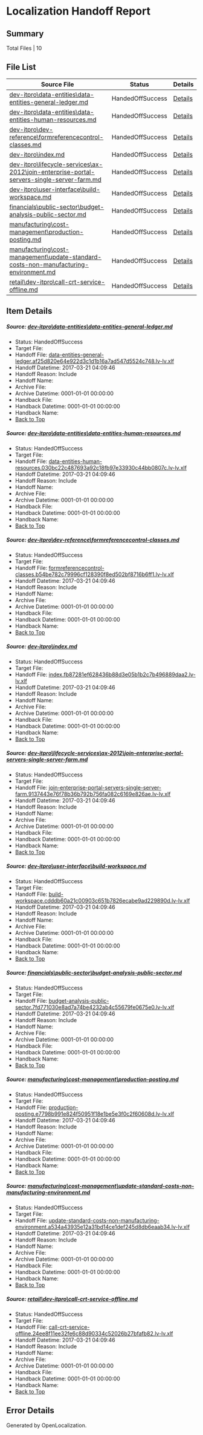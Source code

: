 # <a name='report-top'></a> Localization Handoff Report

## Summary
 Total Files | 10

## File List
 Source File | Status | Details 
 ----------- | ------ | ------- 
 [dev-itpro\data-entities\data-entities-general-ledger.md](https://github.com/OpenLocalizationTestOrg/AX-Docs-Sandbox/blob/5c0c34d84dbba3a71480d50cf5d4fcd83dddedc6/dev-itpro/data-entities/data-entities-general-ledger.md) | HandedOffSuccess | [Details](#41a2e346e6e4a1e59ec1628bdc8574e091e8f00b570)
 [dev-itpro\data-entities\data-entities-human-resources.md](https://github.com/OpenLocalizationTestOrg/AX-Docs-Sandbox/blob/5c0c34d84dbba3a71480d50cf5d4fcd83dddedc6/dev-itpro/data-entities/data-entities-human-resources.md) | HandedOffSuccess | [Details](#750d4477c8d04096eeae777517515581bbfe7218572)
 [dev-itpro\dev-reference\formreferencecontrol-classes.md](https://github.com/OpenLocalizationTestOrg/AX-Docs-Sandbox/blob/5c0c34d84dbba3a71480d50cf5d4fcd83dddedc6/dev-itpro/dev-reference/formreferencecontrol-classes.md) | HandedOffSuccess | [Details](#f01c1d843f7a8e557120732e3b23634f26d6fe64852)
 [dev-itpro\index.md](https://github.com/OpenLocalizationTestOrg/AX-Docs-Sandbox/blob/5c0c34d84dbba3a71480d50cf5d4fcd83dddedc6/dev-itpro/index.md) | HandedOffSuccess | [Details](#15feb7e13eed38385e8f0fe0f83aa7beb27eafbe1321)
 [dev-itpro\lifecycle-services\ax-2012\join-enterprise-portal-servers-single-server-farm.md](https://github.com/OpenLocalizationTestOrg/AX-Docs-Sandbox/blob/5c0c34d84dbba3a71480d50cf5d4fcd83dddedc6/dev-itpro/lifecycle-services/ax-2012/join-enterprise-portal-servers-single-server-farm.md) | HandedOffSuccess | [Details](#260c42534b1ba2443a1cd3b47925e3c0adf18dda1359)
 [dev-itpro\user-interface\build-workspace.md](https://github.com/OpenLocalizationTestOrg/AX-Docs-Sandbox/blob/5c0c34d84dbba3a71480d50cf5d4fcd83dddedc6/dev-itpro/user-interface/build-workspace.md) | HandedOffSuccess | [Details](#19c563a194a8634e1c2205ea2ea6ec7e534edd4d1935)
 [financials\public-sector\budget-analysis-public-sector.md](https://github.com/OpenLocalizationTestOrg/AX-Docs-Sandbox/blob/5c0c34d84dbba3a71480d50cf5d4fcd83dddedc6/financials/public-sector/budget-analysis-public-sector.md) | HandedOffSuccess | [Details](#8d16331e693e369b5b8e5a508adf3e3a672348833034)
 [manufacturing\cost-management\production-posting.md](https://github.com/OpenLocalizationTestOrg/AX-Docs-Sandbox/blob/5c0c34d84dbba3a71480d50cf5d4fcd83dddedc6/manufacturing/cost-management/production-posting.md) | HandedOffSuccess | [Details](#4a400463c4b84ac8e3e5300bd710fb330458cafd3172)
 [manufacturing\cost-management\update-standard-costs-non-manufacturing-environment.md](https://github.com/OpenLocalizationTestOrg/AX-Docs-Sandbox/blob/5c0c34d84dbba3a71480d50cf5d4fcd83dddedc6/manufacturing/cost-management/update-standard-costs-non-manufacturing-environment.md) | HandedOffSuccess | [Details](#be3e5417341094caf0565c1c5ee4f9cbc40f8e763180)
 [retail\dev-itpro\call-crt-service-offline.md](https://github.com/OpenLocalizationTestOrg/AX-Docs-Sandbox/blob/5c0c34d84dbba3a71480d50cf5d4fcd83dddedc6/retail/dev-itpro/call-crt-service-offline.md) | HandedOffSuccess | [Details](#13f938b6b4ec6786d2a6b2ce294eb4077e54a1393429)

## Item Details
##### <a name='41a2e346e6e4a1e59ec1628bdc8574e091e8f00b570'></a> Source: [dev-itpro\data-entities\data-entities-general-ledger.md](https://github.com/OpenLocalizationTestOrg/AX-Docs-Sandbox/blob/5c0c34d84dbba3a71480d50cf5d4fcd83dddedc6/dev-itpro/data-entities/data-entities-general-ledger.md)
* Status: HandedOffSuccess
* Target File: 
* Handoff File: [data-entities-general-ledger.af25d820e64e922d3c1d1b16a7ad547d5524c748.lv-lv.xlf](https://github.com/OpenLocalizationTestOrg/AX-Docs-Sandbox.handoff/blob/e94c3e029e249b883e0e725567d51dce5c9089a4/ol-handoff/OpenLocalizationTestOrg/AX-Docs-Sandbox.lv-lv/master/do-not-translate/data-entities-general-ledger.af25d820e64e922d3c1d1b16a7ad547d5524c748.lv-lv.xlf)
* Handoff Datetime: 2017-03-21 04:09:46
* Handoff Reason: Include
* Handoff Name: 
* Archive File: 
* Archive Datetime: 0001-01-01 00:00:00
* Handback File: 
* Handback Datetime: 0001-01-01 00:00:00
* Handback Name: 
* [Back to Top](#report-top)

##### <a name='750d4477c8d04096eeae777517515581bbfe7218572'></a> Source: [dev-itpro\data-entities\data-entities-human-resources.md](https://github.com/OpenLocalizationTestOrg/AX-Docs-Sandbox/blob/5c0c34d84dbba3a71480d50cf5d4fcd83dddedc6/dev-itpro/data-entities/data-entities-human-resources.md)
* Status: HandedOffSuccess
* Target File: 
* Handoff File: [data-entities-human-resources.030bc22c487693a92c18fb97e33930c44bb0807c.lv-lv.xlf](https://github.com/OpenLocalizationTestOrg/AX-Docs-Sandbox.handoff/blob/e94c3e029e249b883e0e725567d51dce5c9089a4/ol-handoff/OpenLocalizationTestOrg/AX-Docs-Sandbox.lv-lv/master/do-not-translate/data-entities-human-resources.030bc22c487693a92c18fb97e33930c44bb0807c.lv-lv.xlf)
* Handoff Datetime: 2017-03-21 04:09:46
* Handoff Reason: Include
* Handoff Name: 
* Archive File: 
* Archive Datetime: 0001-01-01 00:00:00
* Handback File: 
* Handback Datetime: 0001-01-01 00:00:00
* Handback Name: 
* [Back to Top](#report-top)

##### <a name='f01c1d843f7a8e557120732e3b23634f26d6fe64852'></a> Source: [dev-itpro\dev-reference\formreferencecontrol-classes.md](https://github.com/OpenLocalizationTestOrg/AX-Docs-Sandbox/blob/5c0c34d84dbba3a71480d50cf5d4fcd83dddedc6/dev-itpro/dev-reference/formreferencecontrol-classes.md)
* Status: HandedOffSuccess
* Target File: 
* Handoff File: [formreferencecontrol-classes.b54be782c79996cf128390f8ed502bf8716b6ff1.lv-lv.xlf](https://github.com/OpenLocalizationTestOrg/AX-Docs-Sandbox.handoff/blob/e94c3e029e249b883e0e725567d51dce5c9089a4/ol-handoff/OpenLocalizationTestOrg/AX-Docs-Sandbox.lv-lv/master/do-not-translate/formreferencecontrol-classes.b54be782c79996cf128390f8ed502bf8716b6ff1.lv-lv.xlf)
* Handoff Datetime: 2017-03-21 04:09:46
* Handoff Reason: Include
* Handoff Name: 
* Archive File: 
* Archive Datetime: 0001-01-01 00:00:00
* Handback File: 
* Handback Datetime: 0001-01-01 00:00:00
* Handback Name: 
* [Back to Top](#report-top)

##### <a name='15feb7e13eed38385e8f0fe0f83aa7beb27eafbe1321'></a> Source: [dev-itpro\index.md](https://github.com/OpenLocalizationTestOrg/AX-Docs-Sandbox/blob/5c0c34d84dbba3a71480d50cf5d4fcd83dddedc6/dev-itpro/index.md)
* Status: HandedOffSuccess
* Target File: 
* Handoff File: [index.fb87281ef628436b88d3e05b1b2c7b496889daa2.lv-lv.xlf](https://github.com/OpenLocalizationTestOrg/AX-Docs-Sandbox.handoff/blob/e94c3e029e249b883e0e725567d51dce5c9089a4/ol-handoff/OpenLocalizationTestOrg/AX-Docs-Sandbox.lv-lv/master/do-not-translate/index.fb87281ef628436b88d3e05b1b2c7b496889daa2.lv-lv.xlf)
* Handoff Datetime: 2017-03-21 04:09:46
* Handoff Reason: Include
* Handoff Name: 
* Archive File: 
* Archive Datetime: 0001-01-01 00:00:00
* Handback File: 
* Handback Datetime: 0001-01-01 00:00:00
* Handback Name: 
* [Back to Top](#report-top)

##### <a name='260c42534b1ba2443a1cd3b47925e3c0adf18dda1359'></a> Source: [dev-itpro\lifecycle-services\ax-2012\join-enterprise-portal-servers-single-server-farm.md](https://github.com/OpenLocalizationTestOrg/AX-Docs-Sandbox/blob/5c0c34d84dbba3a71480d50cf5d4fcd83dddedc6/dev-itpro/lifecycle-services/ax-2012/join-enterprise-portal-servers-single-server-farm.md)
* Status: HandedOffSuccess
* Target File: 
* Handoff File: [join-enterprise-portal-servers-single-server-farm.9137443e76f78b36b792b756fa082c6169e826ae.lv-lv.xlf](https://github.com/OpenLocalizationTestOrg/AX-Docs-Sandbox.handoff/blob/e94c3e029e249b883e0e725567d51dce5c9089a4/ol-handoff/OpenLocalizationTestOrg/AX-Docs-Sandbox.lv-lv/master/do-not-translate/join-enterprise-portal-servers-single-server-farm.9137443e76f78b36b792b756fa082c6169e826ae.lv-lv.xlf)
* Handoff Datetime: 2017-03-21 04:09:46
* Handoff Reason: Include
* Handoff Name: 
* Archive File: 
* Archive Datetime: 0001-01-01 00:00:00
* Handback File: 
* Handback Datetime: 0001-01-01 00:00:00
* Handback Name: 
* [Back to Top](#report-top)

##### <a name='19c563a194a8634e1c2205ea2ea6ec7e534edd4d1935'></a> Source: [dev-itpro\user-interface\build-workspace.md](https://github.com/OpenLocalizationTestOrg/AX-Docs-Sandbox/blob/5c0c34d84dbba3a71480d50cf5d4fcd83dddedc6/dev-itpro/user-interface/build-workspace.md)
* Status: HandedOffSuccess
* Target File: 
* Handoff File: [build-workspace.cdddb60a21c00903c651b7826ecabe9ad229890d.lv-lv.xlf](https://github.com/OpenLocalizationTestOrg/AX-Docs-Sandbox.handoff/blob/e94c3e029e249b883e0e725567d51dce5c9089a4/ol-handoff/OpenLocalizationTestOrg/AX-Docs-Sandbox.lv-lv/master/do-not-translate/build-workspace.cdddb60a21c00903c651b7826ecabe9ad229890d.lv-lv.xlf)
* Handoff Datetime: 2017-03-21 04:09:46
* Handoff Reason: Include
* Handoff Name: 
* Archive File: 
* Archive Datetime: 0001-01-01 00:00:00
* Handback File: 
* Handback Datetime: 0001-01-01 00:00:00
* Handback Name: 
* [Back to Top](#report-top)

##### <a name='8d16331e693e369b5b8e5a508adf3e3a672348833034'></a> Source: [financials\public-sector\budget-analysis-public-sector.md](https://github.com/OpenLocalizationTestOrg/AX-Docs-Sandbox/blob/5c0c34d84dbba3a71480d50cf5d4fcd83dddedc6/financials/public-sector/budget-analysis-public-sector.md)
* Status: HandedOffSuccess
* Target File: 
* Handoff File: [budget-analysis-public-sector.7fd771030e8ad7a74be4232ab4c55679fe0675e0.lv-lv.xlf](https://github.com/OpenLocalizationTestOrg/AX-Docs-Sandbox.handoff/blob/e94c3e029e249b883e0e725567d51dce5c9089a4/ol-handoff/OpenLocalizationTestOrg/AX-Docs-Sandbox.lv-lv/master/do-not-translate/budget-analysis-public-sector.7fd771030e8ad7a74be4232ab4c55679fe0675e0.lv-lv.xlf)
* Handoff Datetime: 2017-03-21 04:09:46
* Handoff Reason: Include
* Handoff Name: 
* Archive File: 
* Archive Datetime: 0001-01-01 00:00:00
* Handback File: 
* Handback Datetime: 0001-01-01 00:00:00
* Handback Name: 
* [Back to Top](#report-top)

##### <a name='4a400463c4b84ac8e3e5300bd710fb330458cafd3172'></a> Source: [manufacturing\cost-management\production-posting.md](https://github.com/OpenLocalizationTestOrg/AX-Docs-Sandbox/blob/5c0c34d84dbba3a71480d50cf5d4fcd83dddedc6/manufacturing/cost-management/production-posting.md)
* Status: HandedOffSuccess
* Target File: 
* Handoff File: [production-posting.e7798b991e824f50951f18e1be5e3f0c2f60608d.lv-lv.xlf](https://github.com/OpenLocalizationTestOrg/AX-Docs-Sandbox.handoff/blob/e94c3e029e249b883e0e725567d51dce5c9089a4/ol-handoff/OpenLocalizationTestOrg/AX-Docs-Sandbox.lv-lv/master/basic/production-posting.e7798b991e824f50951f18e1be5e3f0c2f60608d.lv-lv.xlf)
* Handoff Datetime: 2017-03-21 04:09:46
* Handoff Reason: Include
* Handoff Name: 
* Archive File: 
* Archive Datetime: 0001-01-01 00:00:00
* Handback File: 
* Handback Datetime: 0001-01-01 00:00:00
* Handback Name: 
* [Back to Top](#report-top)

##### <a name='be3e5417341094caf0565c1c5ee4f9cbc40f8e763180'></a> Source: [manufacturing\cost-management\update-standard-costs-non-manufacturing-environment.md](https://github.com/OpenLocalizationTestOrg/AX-Docs-Sandbox/blob/5c0c34d84dbba3a71480d50cf5d4fcd83dddedc6/manufacturing/cost-management/update-standard-costs-non-manufacturing-environment.md)
* Status: HandedOffSuccess
* Target File: 
* Handoff File: [update-standard-costs-non-manufacturing-environment.a534a43935e12a31bd14ce1def245d8db6eaab34.lv-lv.xlf](https://github.com/OpenLocalizationTestOrg/AX-Docs-Sandbox.handoff/blob/e94c3e029e249b883e0e725567d51dce5c9089a4/ol-handoff/OpenLocalizationTestOrg/AX-Docs-Sandbox.lv-lv/master/basic/update-standard-costs-non-manufacturing-environment.a534a43935e12a31bd14ce1def245d8db6eaab34.lv-lv.xlf)
* Handoff Datetime: 2017-03-21 04:09:46
* Handoff Reason: Include
* Handoff Name: 
* Archive File: 
* Archive Datetime: 0001-01-01 00:00:00
* Handback File: 
* Handback Datetime: 0001-01-01 00:00:00
* Handback Name: 
* [Back to Top](#report-top)

##### <a name='13f938b6b4ec6786d2a6b2ce294eb4077e54a1393429'></a> Source: [retail\dev-itpro\call-crt-service-offline.md](https://github.com/OpenLocalizationTestOrg/AX-Docs-Sandbox/blob/5c0c34d84dbba3a71480d50cf5d4fcd83dddedc6/retail/dev-itpro/call-crt-service-offline.md)
* Status: HandedOffSuccess
* Target File: 
* Handoff File: [call-crt-service-offline.24ee8f11ee32fe6c88d90334c52026b27bfafb82.lv-lv.xlf](https://github.com/OpenLocalizationTestOrg/AX-Docs-Sandbox.handoff/blob/e94c3e029e249b883e0e725567d51dce5c9089a4/ol-handoff/OpenLocalizationTestOrg/AX-Docs-Sandbox.lv-lv/master/do-not-translate/call-crt-service-offline.24ee8f11ee32fe6c88d90334c52026b27bfafb82.lv-lv.xlf)
* Handoff Datetime: 2017-03-21 04:09:46
* Handoff Reason: Include
* Handoff Name: 
* Archive File: 
* Archive Datetime: 0001-01-01 00:00:00
* Handback File: 
* Handback Datetime: 0001-01-01 00:00:00
* Handback Name: 
* [Back to Top](#report-top)


## Error Details

Generated by OpenLocalization.
